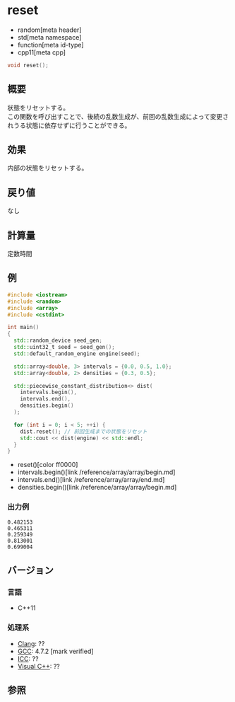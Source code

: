 # reset
* random[meta header]
* std[meta namespace]
* function[meta id-type]
* cpp11[meta cpp]

```cpp
void reset();
```

## 概要
状態をリセットする。  
この関数を呼び出すことで、後続の乱数生成が、前回の乱数生成によって変更されうる状態に依存せずに行うことができる。

## 効果
内部の状態をリセットする。


## 戻り値
なし


## 計算量
定数時間


## 例
```cpp example
#include <iostream>
#include <random>
#include <array>
#include <cstdint>

int main()
{
  std::random_device seed_gen;
  std::uint32_t seed = seed_gen();
  std::default_random_engine engine(seed);

  std::array<double, 3> intervals = {0.0, 0.5, 1.0};
  std::array<double, 2> densities = {0.3, 0.5};

  std::piecewise_constant_distribution<> dist(
    intervals.begin(),
    intervals.end(),
    densities.begin()
  );

  for (int i = 0; i < 5; ++i) {
    dist.reset(); // 前回生成までの状態をリセット
    std::cout << dist(engine) << std::endl;
  }
}
```
* reset()[color ff0000]
* intervals.begin()[link /reference/array/array/begin.md]
* intervals.end()[link /reference/array/array/end.md]
* densities.begin()[link /reference/array/array/begin.md]

### 出力例
```
0.482153
0.465311
0.259349
0.813001
0.699004
```

## バージョン
### 言語
- C++11

### 処理系
- [Clang](/implementation.md#clang): ??
- [GCC](/implementation.md#gcc): 4.7.2 [mark verified]
- [ICC](/implementation.md#icc): ??
- [Visual C++](/implementation.md#visual_cpp): ??


## 参照
